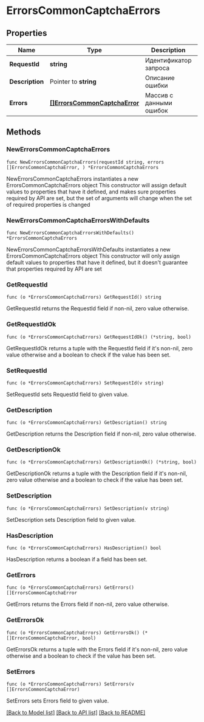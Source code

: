 # ErrorsCommonCaptchaErrors

## Properties

Name | Type | Description | Notes
------------ | ------------- | ------------- | -------------
**RequestId** | **string** | Идентификатор запроса | 
**Description** | Pointer to **string** | Описание ошибки | [optional] 
**Errors** | [**[]ErrorsCommonCaptchaError**](ErrorsCommonCaptchaError.md) | Массив с данными ошибок | 

## Methods

### NewErrorsCommonCaptchaErrors

`func NewErrorsCommonCaptchaErrors(requestId string, errors []ErrorsCommonCaptchaError, ) *ErrorsCommonCaptchaErrors`

NewErrorsCommonCaptchaErrors instantiates a new ErrorsCommonCaptchaErrors object
This constructor will assign default values to properties that have it defined,
and makes sure properties required by API are set, but the set of arguments
will change when the set of required properties is changed

### NewErrorsCommonCaptchaErrorsWithDefaults

`func NewErrorsCommonCaptchaErrorsWithDefaults() *ErrorsCommonCaptchaErrors`

NewErrorsCommonCaptchaErrorsWithDefaults instantiates a new ErrorsCommonCaptchaErrors object
This constructor will only assign default values to properties that have it defined,
but it doesn't guarantee that properties required by API are set

### GetRequestId

`func (o *ErrorsCommonCaptchaErrors) GetRequestId() string`

GetRequestId returns the RequestId field if non-nil, zero value otherwise.

### GetRequestIdOk

`func (o *ErrorsCommonCaptchaErrors) GetRequestIdOk() (*string, bool)`

GetRequestIdOk returns a tuple with the RequestId field if it's non-nil, zero value otherwise
and a boolean to check if the value has been set.

### SetRequestId

`func (o *ErrorsCommonCaptchaErrors) SetRequestId(v string)`

SetRequestId sets RequestId field to given value.


### GetDescription

`func (o *ErrorsCommonCaptchaErrors) GetDescription() string`

GetDescription returns the Description field if non-nil, zero value otherwise.

### GetDescriptionOk

`func (o *ErrorsCommonCaptchaErrors) GetDescriptionOk() (*string, bool)`

GetDescriptionOk returns a tuple with the Description field if it's non-nil, zero value otherwise
and a boolean to check if the value has been set.

### SetDescription

`func (o *ErrorsCommonCaptchaErrors) SetDescription(v string)`

SetDescription sets Description field to given value.

### HasDescription

`func (o *ErrorsCommonCaptchaErrors) HasDescription() bool`

HasDescription returns a boolean if a field has been set.

### GetErrors

`func (o *ErrorsCommonCaptchaErrors) GetErrors() []ErrorsCommonCaptchaError`

GetErrors returns the Errors field if non-nil, zero value otherwise.

### GetErrorsOk

`func (o *ErrorsCommonCaptchaErrors) GetErrorsOk() (*[]ErrorsCommonCaptchaError, bool)`

GetErrorsOk returns a tuple with the Errors field if it's non-nil, zero value otherwise
and a boolean to check if the value has been set.

### SetErrors

`func (o *ErrorsCommonCaptchaErrors) SetErrors(v []ErrorsCommonCaptchaError)`

SetErrors sets Errors field to given value.



[[Back to Model list]](../README.md#documentation-for-models) [[Back to API list]](../README.md#documentation-for-api-endpoints) [[Back to README]](../README.md)


